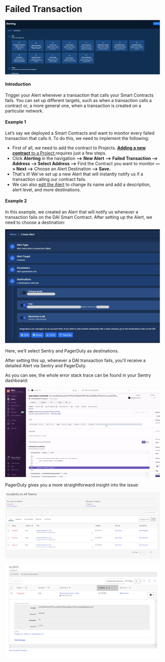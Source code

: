 # Failed Transaction

![](<../../.gitbook/assets/Creating an Alert for a failed transaction.gif>)

#### Introduction

Trigger your Alert whenever a transaction that calls your Smart Contracts fails. You can set up different targets, such as when a transaction calls a contract or, a more general one, when a transaction is created on a particular network.

#### Example 1

Let’s say we deployed a Smart Contracts and want to monitor every failed transaction that calls it. To do this, we need to implement the following:&#x20;

* First of all, we need to add the contract to Projects. [**Adding a new contract** to a Project ](https://docs.tenderly.co/monitoring/smart-contracts)requires just a few steps.&#x20;
* Click **Alerting** in the navigation **—>** **New Alert** **—>** **Failed Transaction —> Address —> Select Address —>** Find the Contract you want to monitor **—> Next —>** Choose an Alert Destination **—> Save.**
* That's it! We've set up a new Alert that will instantly notify us if a transaction calling our contract fails.
* We can also [edit the Alert](https://docs.tenderly.co/alerts/creating-an-alert/editing-an-alert) to change its name and add a description, alert level, and more destinations.

#### Example 2

In this example, we created an Alert that will notify us whenever a transaction fails on the DAI Smart Contract. After setting up the Alert, we need to choose a destination:

![](<../../.gitbook/assets/image (66).png>)

Here, we’ll select Sentry and PagerDuty as destinations.

After setting this up, whenever a DAI transaction fails, you'll receive a detailed Alert via Sentry and PagerDuty.

As you can see, the whole error stack trace can be found in your Sentry dashboard:

![](<../../.gitbook/assets/image (48) (1).png>)

PagerDuty gives you a more straightforward insight into the issue:

![](<../../.gitbook/assets/image (58).png>)

![](<../../.gitbook/assets/image (8) (1).png>)
